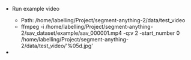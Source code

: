 + Run example video
    + Path: /home/labelling/Project/segment-anything-2/data/test_video
    + ffmpeg -i /home/labelling/Project/segment-anything-2/sav_dataset/example/sav_000001.mp4 -q:v 2 -start_number 0 /home/labelling/Project/segment-anything-2/data/test_video/'%05d.jpg'

+ 